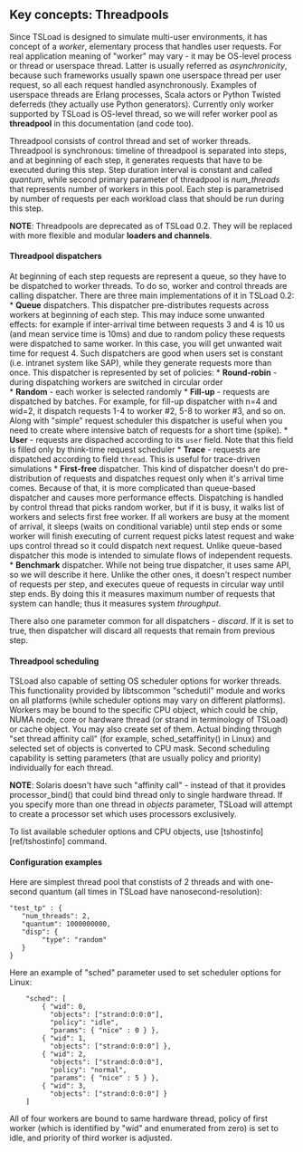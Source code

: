 
## Key concepts: Threadpools

Since TSLoad is designed to simulate multi-user environments, it has concept of a _worker_, elementary process that handles user requests. For real application meaning of "worker" may vary - it may be OS-level process or thread or userspace thread. Latter is usually referred as _asynchronicity_, because such frameworks usually spawn one userspace thread per user request, so all each request handled asynchronously. Examples of userspace threads are Erlang processes, Scala actors or Python Twisted deferreds (they actually use Python generators). Currently only worker supported by TSLoad is OS-level thread, so we will refer worker pool as __threadpool__ in this documentation (and code too).

Threadpool consists of control thread and set of worker threads. Threadpool is synchronous: timeline of threadpool is separated into steps, and at beginning of each step, it generates requests that have to be executed during this step. Step duration interval is constant and called _quantum_, while second primary parameter of threadpool is _num\_threads_ that represents number of workers in this pool. Each step is parametrised by number of requests per each workload class that should be run during this step.

__NOTE__: Threadpools are deprecated as of TSLoad 0.2. They will be replaced with more flexible and modular __loaders and channels__.

#### Threadpool dispatchers
 
At beginning of each step requests are represent a queue, so they have to be dispatched to worker threads. To do so, worker and control threads are calling dispatcher. There are three main implementations of it in TSLoad 0.2:
    * __Queue__ dispatchers. This dispatcher pre-distributes requests across workers at beginning of each step. This may induce some unwanted effects: for example if inter-arrival time between requests 3 and 4 is 10 us (and mean service time is 10ms) and due to random policy these requests were dispatched to same worker. In this case, you will get unwanted wait time for request 4. Such dispatchers are good when users set is constant (i.e. intranet system like SAP), while they generate requests more than once. This dispatcher is represented by set of policies:
        * __Round-robin__ - during dispatching workers are switched in circular order  
        * __Random__ - each worker is selected randomly
        * __Fill-up__ - requests are dispatched by batches. For example, for fill-up dispatcher with n=4 and wid=2, it dispatch requests 1-4 to worker #2, 5-8 to worker #3, and so on. Along with "simple" request scheduler this dispatcher is useful when you need to create where intensive batch of requests for a short time (spike).
        * __User__ - requests are dispached according to its `user` field. Note that this field is filled only by think-time request scheduler
        * __Trace__ - requests are dispatched according to field `thread`. This is useful for trace-driven simulations
    * __First-free__ dispatcher. This kind of dispatcher doesn't do pre-distribution of requests and dispatches request only when it's arrival time comes. Because of that, it is more complicated than queue-based dispatcher and causes more performance effects. Dispatching is handled by control thread that picks random worker, but if it is busy, it walks list of workers and selects first free worker. If all workers are busy at the moment of arrival, it sleeps (waits on conditional variable) until step ends or some worker will finish executing of current request picks latest request and wake ups control thread so it could dispatch next request. Unlike queue-based dispatcher this mode is intended to simulate flows of independent requests.
    * __Benchmark__ dispatcher. While not being true dispatcher, it uses same API, so we will describe it here. Unlike the other ones, it doesn't respect number of requests per step, and executes queue of requests in circular way until step ends. By doing this it measures maximum number of requests that system can handle; thus it measures system _throughput_. 

There also one parameter common for all dispatchers - _discard_. If it is set to true, then dispatcher will discard all requests that remain from previous step.
	
#### Threadpool scheduling

TSLoad also capable of setting OS scheduler options for worker threads. This functionality provided by libtscommon "schedutil" module and works on all platforms (while scheduler options may vary on different platforms). Workers may be bound to the specific CPU object, which could be chip, NUMA node, core or hardware thread (or strand in terminology of TSLoad) or cache object. You may also create set of them. Actual binding through "set thread affinity call" (for example, sched_setaffinity() in Linux) and selected set of objects is converted to CPU mask. Second scheduling capability is setting parameters (that are usually policy and priority) individually for each thread.  

__NOTE__: Solaris doesn't have such "affinity call" - instead of that it provides processor_bind() that could bind thread only to single hardware thread. If you specify more than one thread in _objects_ parameter, TSLoad will attempt to create a processor set which uses processors exclusively. 

To list available scheduler options and CPU objects, use [tshostinfo][ref/tshostinfo] command.

#### Configuration examples

Here are simplest thread pool that constists of 2 threads and with one-second quantum (all times in TSLoad have nanosecond-resolution):

```
"test_tp" : {
   "num_threads": 2,
   "quantum": 1000000000,
   "disp": {
    	"type": "random"
   }
}
```

Here an example of "sched" parameter used to set scheduler options for Linux:
```
	"sched": [
    	{ "wid": 0,
    	  "objects": ["strand:0:0:0"],
    	  "policy": "idle",
    	  "params": { "nice" : 0 } },
    	{ "wid": 1,
    	  "objects": ["strand:0:0:0"] },
    	{ "wid": 2,
    	  "objects": ["strand:0:0:0"],
    	  "policy": "normal",
    	  "params": { "nice" : 5 } },
    	{ "wid": 3,
    	  "objects": ["strand:0:0:0"] }            	 
    ]
```

All of four workers are bound to same hardware thread, policy of first worker (which is identified by "wid" and enumerated from zero) is set to idle, and priority of third worker is adjusted. 